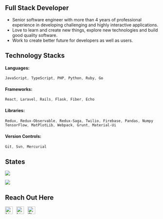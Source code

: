 ## Full Stack Developer
- Senior software engineer with more than 4 years of professional experience in developing challenging and highly interactive applications.
- Love to learn and create new things, explore new technologies and build good quality software.
- Work to create better future for developers as well as users.

## Technology Stacks
#### Languages:
```css
JavaScript, TypeScript, PHP, Python, Ruby, Go
```
#### Frameworks:
```css
React, Laravel, Rails, Flask, Fiber, Echo
```
#### Libraries:
```css
Redux, Redux-Observable, Redux-Saga, Twilio, Firebase, Pandas, Numpy
TensorFlow, MatPlotLib, Webpack, Grunt, Material-Ui
```
#### Version Controls:
```css
Git, Svn, Mercurial
```

## States
![](https://github-readme-stats.vercel.app/api?username=aj-davinci&theme=dark&show_icons=true&card_width=500)

![](https://github-readme-stats.vercel.app/api/top-langs/?username=aj-davinci&theme=dark&show_icons=true&card_width=500&langs_count=10)


## Reach Out Here
[<img src="https://img.shields.io/badge/gmail-D14836?style=flat&logo=Gmail&logoColor=white" alt="LinkedIn logo" title="LinkedIn" height="25" />](mailto:a13.trada@gmail.com)
&nbsp;
[<img src="https://img.shields.io/badge/LinkedIn-282C34?logo=linkedin&logoColor=0077B5" alt="LinkedIn logo" title="LinkedIn" height="25" />](https://www.linkedin.com/in/aj-davinci)
&nbsp;
[<img src="https://img.shields.io/badge/Stack%20Overflow-282C34?logo=stackoverflow&logoColor=FE7A16" alt="Stack Overflow logo" title="Stack Overflow" height="25" />](https://stackoverflow.com/users/18897785/ajay-trada)
